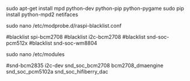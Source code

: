 sudo apt-get install mpd python-dev python-pip python-pygame
sudo pip install python-mpd2 netifaces

sudo nano /etc/modprobe.d/raspi-blacklist.conf

#blacklist spi-bcm2708
#blacklist i2c-bcm2708
#blacklist snd-soc-pcm512x
#blacklist snd-soc-wm8804

sudo nano /etc/modules

#snd-bcm2835
i2c-dev
snd_soc_bcm2708
bcm2708_dmaengine
snd_soc_pcm5102a
snd_soc_hifiberry_dac
